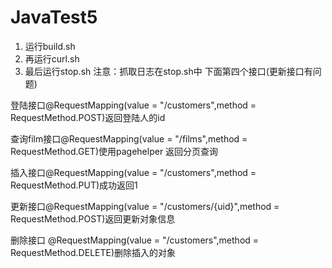 # JavaTest5

1. 运行build.sh
2. 再运行curl.sh
3. 最后运行stop.sh
注意：抓取日志在stop.sh中
下面第四个接口(更新接口有问题)

登陆接口@RequestMapping(value = "/customers",method = RequestMethod.POST)返回登陆人的id

查询film接口@RequestMapping(value = "/films",method = RequestMethod.GET)使用pagehelper
返回分页查询

插入接口@RequestMapping(value = "/customers",method = RequestMethod.PUT)成功返回1

更新接口@RequestMapping(value = "/customers/{uid}",method = RequestMethod.POST)返回更新对象信息

删除接口 @RequestMapping(value = "/customers",method = RequestMethod.DELETE)删除插入的对象
